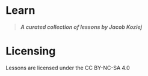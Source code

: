 # Learn
> ***A curated collection of lessons by Jacob Koziej***

# Licensing
Lessons are licensed under the CC BY-NC-SA 4.0
